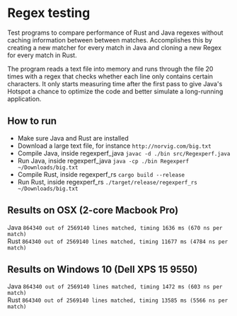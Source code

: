 # Regex testing
Test programs to compare performance of Rust and Java regexes without caching information between between matches. Accomplishes this by creating a new matcher for every match in Java and cloning a new Regex for every match in Rust.

The program reads a text file into memory and runs through the file 20 times with a regex that checks whether each line only contains certain characters. It only starts measuring time after the first pass to give Java's Hotspot a chance to optimize the code and better simulate a long-running application.

## How to run
- Make sure Java and Rust are installed
- Download a large text file, for instance ```http://norvig.com/big.txt```
- Compile Java, inside regexperf_java ```javac -d ./bin src/Regexperf.java```
- Run Java, inside regexperf_java ```java -cp ./bin Regexperf ~/Downloads/big.txt```
- Compile Rust, inside regexperf_rs ```cargo build --release```
- Run Rust, inside regexperf_rs ```./target/release/regexperf_rs ~/Downloads/big.txt```

## Results on OSX (2-core Macbook Pro)
Java ```864340 out of 2569140 lines matched, timing 1636 ms (670 ns per match)```   
Rust ```864340 out of 2569140 lines matched, timing 11677 ms (4784 ns per match)```

## Results on Windows 10 (Dell XPS 15 9550)
Java ```864340 out of 2569140 lines matched, timing 1472 ms (603 ns per match)```   
Rust ```864340 out of 2569140 lines matched, timing 13585 ms (5566 ns per match)```
